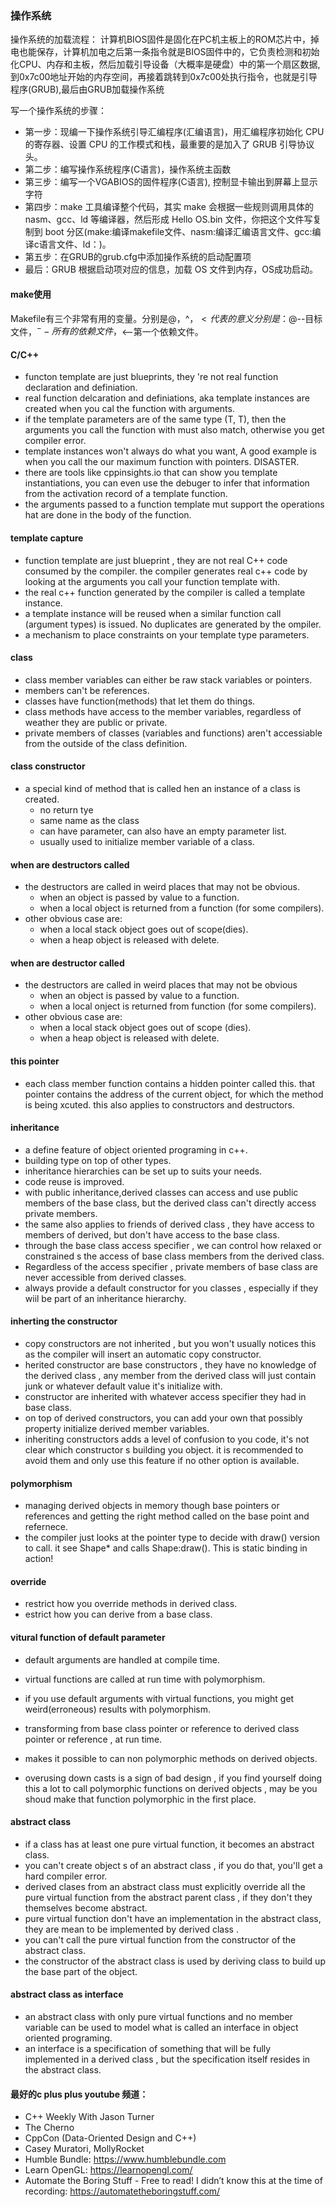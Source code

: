 
### 操作系统
操作系统的加载流程：
计算机BIOS固件是固化在PC机主板上的ROM芯片中，掉电也能保存，计算机加电之后第一条指令就是BIOS固件中的，它负责检测和初始化CPU、内存和主板，然后加载引导设备（大概率是硬盘）中的第一个扇区数据,到0x7c00地址开始的内存空间，再接着跳转到0x7c00处执行指令，也就是引导程序(GRUB),最后由GRUB加载操作系统

写一个操作系统的步骤：
- 第一步：现编一下操作系统引导汇编程序(汇编语言)，用汇编程序初始化 CPU 的寄存器、设置 CPU 的工作模式和栈，最重要的是加入了 GRUB 引导协议头。
- 第二步：编写操作系统程序(C语言)，操作系统主函数
- 第三步：编写一个VGABIOS的固件程序(C语言), 控制显卡输出到屏幕上显示字符
- 第四步：make 工具编译整个代码，其实 make 会根据一些规则调用具体的 nasm、gcc、ld 等编译器，然后形成 Hello OS.bin 文件，你把这个文件写复制到 boot 分区(make:编译makefile文件、nasm:编译汇编语言文件、gcc:编译c语言文件、ld：)。
- 第五步：在GRUB的grub.cfg中添加操作系统的启动配置项
- 最后：GRUB 根据启动项对应的信息，加载 OS 文件到内存，OS成功启动。

#### make使用
Makefile有三个非常有用的变量。分别是$@，$^，$<代表的意义分别是：$@--目标文件，$^--所有的依赖文件，$<--第一个依赖文件。

#### C/C++
- functon template are just blueprints, they 're not real function declaration and definiation.
- real function delcaration and definiations, aka template instances are created when you cal the function with arguments.
- if the template parameters are of the same type (T, T), then the arguments you call the function with must also match, otherwise you get compiler error.
- template instances won't always do what you want, A good example is when you call the our maximum function with pointers. DISASTER.
- there are tools like cppinsights.io that can show you template instantiations, you can even use the debuger to infer that information from the activation record of a template function.
- the arguments passed to a function template mut support the operations hat are done in the body of the function.


#### template capture
- function template are just blueprint , they are not real C++ code consumed by the compiler.  the compiler generates real c++ code by looking at the arguments you call your function template with.
- the real c++ function generated by the compiler is called a template instance.
- a template instance will be reused when a similar function call (argument types) is issued. No duplicates are generated by the ompiler.
- a mechanism to place constraints on your template type parameters.

#### class
- class member variables can either be raw stack variables or pointers.
- members can't be references.
- classes have function(methods) that let them do things.
- class methods have access to the member variables, regardless of weather they are public or private.
- private members of classes (variables and functions) aren't accessiable from the outside of the class definition.

#### class constructor
- a special kind of method that is called hen an instance of a class is created.
    - no return tye
    - same name as the class
    - can have parameter, can also have an empty parameter list.
    - usually used to initialize member variable of a class.

#### when are destructors called
- the destructors are called in weird places  that may not be obvious.
  - when an object is passed by value to a function.
  - when a local object is returned from a function (for some compilers).
- other obvious case are:
  - when a local stack object goes out of scope(dies).
  - when a heap object is released with delete.

#### when are destructor called
- the destructors are called in weird places that may not be obvious
  - when an object is passed by value to a function.
  - when a local onject is returned from function (for some compilers).
- other obvious case are:
  - when a local stack object goes out of scope (dies).
  - when a heap object is released with delete.

#### this pointer
- each class member function contains a hidden pointer called this. that pointer contains the address of the current object, for which the method is being xcuted. this also applies to constructors and destructors.

#### inheritance
- a define feature of object oriented programing in c++.
- building type on top of other types.
- inheritance hierarchies can be set up to suits your needs.
- code reuse is improved.
- with public inheritance,derived classes can access and use public members of the base class, but the derived class can't directly access private members.
- the same also applies to friends of derived class , they have access to members of derived, but don't have access to the base class.
- through the base class access specifier , we can control how relaxed or constrained s the access of base class members from the derived class.
- Regardless of the access specifier , private members of base class are never accessible from derived classes.
- always provide a default constructor for you classes , especially if they wiil be part of an inheritance hierarchy.

#### inherting the constructor
- copy constructors are not inherited , but you won't usually notices this as the compiler will insert an automatic copy constructor.
- herited constructor are base constructors , they have no knowledge of the derived class , any member from the derived class will just contain junk or whatever default value it's initialize with.
- constructor are inherited with whatever access specifier they had in base class.
- on top of derived constructors, you can add your own that possibly property initialize derived member variables.
- inheriting constructors adds a level of confusion to you code, it's not clear which constructor s building you object. it is recommended to avoid them and only use this feature if no other option is available.

#### polymorphism
- managing derived objects in memory though base pointers or references and getting the right method called on the base point and refernece.
- the compiler just looks at the pointer type to decide with draw() version to call.  it see Shape* and calls Shape:draw().  This is static binding in action!

#### override
- restrict how you override methods in derived class.
- estrict how you can derive from a base class.

#### vitural function of default parameter
- default arguments are handled at compile time.
- virtual functions are called at run time with polymorphism. 
- if you use default arguments with virtual functions, you might get weird(erroneous) results with polymorphism.

- transforming from base class pointer or reference to derived class pointer or reference , at run time.
- makes it possible to can non polymorphic methods on derived objects.
- overusing down casts is a sign of bad design , if you find yourself doing this a lot to call polymorphic functions on derived objects , may be you shoud make that function polymorphic in the first place.

#### abstract class
- if a class has at least one pure virtual function, it becomes an abstract class.
- you can't create object s of an abstract class , if you do that, you'll get a hard compiler error.
- derived clases from an abstract class must explicitly override all the pure virtual function from the abstract parent class , if they don't they themselves become abstract. 
- pure virtual function don't have an implementation in the abstract class, they are mean to be implemented by derived class .
- you can't call the pure virtual function from the constructor of the abstract class.
- the constructor of the abstract class is used by deriving class to build up the base part of the object.

#### abstract class as interface
- an abstract class with only pure virtual functions and no member variable can be used to model what is called an interface in object oriented programing.
- an interface is a specification of something that will be fully implemented in a derived class , but the specification itself resides in the abstract class.


#### 最好的c plus plus youtube 频道：

- C++ Weekly With Jason Turner
- The Cherno
- CppCon (Data-Oriented Design and C++)
- Casey Muratori, MollyRocket
- Humble Bundle: https://www.humblebundle.com
- Learn OpenGL: https://learnopengl.com/
- Automate the Boring Stuff - Free to read! I didn’t know this at the time of recording: https://automatetheboringstuff.com/